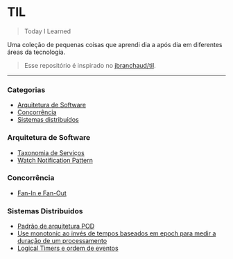 # TIL
> Today I Learned

Uma coleção de pequenas coisas que aprendi dia a após dia em diferentes áreas da tecnologia.

> Esse repositório é inspirado no [jbranchaud/til](https://github.com/jbranchaud/til).

---

### Categorias
* [Arquitetura de Software](#arquitetura-de-software)
* [Concorrência](#concorrência)
* [Sistemas distribuídos](#sistemas-distribuidos)

### Arquitetura de Software
- [Taxonomia de Serviços](./arquitetura/taxonomia-de-servicos.md)
- [Watch Notification Pattern](./arquitetura/watch-notification-pattern.md)

### Concorrência
- [Fan-In e Fan-Out](./concorrencia/fan-in-e-fan-out.md)

### Sistemas Distribuidos
- [Padrão de arquitetura POD](./sistemas-distribuidos/padrao-pod.md)
- [Use monotonic ao invés de tempos baseados em epoch para medir a duração de um processamento](./sistemas-distribuidos/use-monotonic-ao-inves-de-time-of-day.md)
- [Logical Timers e ordem de eventos](./sistemas-distribuidos/logical-timers-e-ordem-de-eventos.md)

